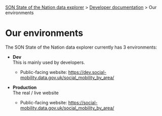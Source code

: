 
[SON State of the Nation data explorer](../README.md) >
[Developer documentation](README.md) >
Our environments

# Our environments

The SON State of the Nation data explorer currently has 3 environments:

* **Dev**  
  This is mainly used by developers.
  * Public-facing website: https://dev.social-mobility.data.gov.uk/social_mobility_by_area/

* **Production**  
  The real / live website
  * Public-facing website: https://social-mobility.data.gov.uk/social_mobility_by_area/
